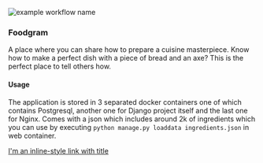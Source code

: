 ![example workflow name](https://github.com/alexandrshaulskyi/foodgram-project/workflows/foodgram_workflow/badge.svg)

### Foodgram

A place where you can share how to prepare a cuisine masterpiece. Know how to make
a perfect dish with a piece of bread and an axe? This is the perfect place to tell
others how.

#### Usage

The application is stored in 3 separated docker containers one of which contains
Postgresql, another one for Django project itself and the last one for Nginx.
Comes with a json which includes around 2k of ingredients which you can use by
executing ```python manage.py loaddata ingredients.json``` in web container.

[I'm an inline-style link with title](https://www.ashowlskyfoodgram.tk "foodgram")
